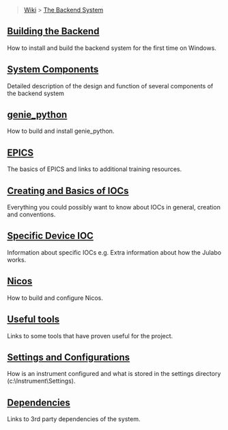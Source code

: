 > [Wiki](Home) > [The Backend System](The-Backend-System)

## [Building the Backend](First-time-installing-and-building-(Windows))

How to install and build the backend system for the first time on Windows.

## [System Components](System-components)

Detailed description of the design and function of several components of the backend system

## [genie_python](Building-and-installing-genie_python)

How to build and install genie_python.

## [EPICS](EPICS)

The basics of EPICS and links to additional training resources.

## [Creating and Basics of IOCs](IOCs)

Everything you could possibly want to know about IOCs in general, creation and conventions.

## [Specific Device IOC](Specific-Device-IOC)

Information about specific IOCs e.g. Extra information about how the Julabo works.

## [Nicos](Nicos)

How to build and configure Nicos.

## [Useful tools](Useful-tools)

Links to some tools that have proven useful for the project.

## [Settings and Configurations](Settings-and-Configurations)

How is an instrument configured and what is stored in the settings directory (c:\Instrument\Settings).

## [Dependencies](Dependencies)

Links to 3rd party dependencies of the system.
